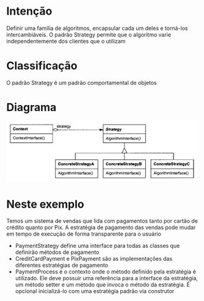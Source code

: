 # Intenção

Definir uma família de algoritmos, encapsular cada um deles e torná-los intercambiáveis.
O padrão Strategy permite que o algoritmo varie independentemente dos clientes que o utilizam

# Classificação

O padrão Strategy é um padrão comportamental de objetos

# Diagrama

![img.png](diagrama.png)

# Neste exemplo

Temos um sistema de vendas que lida com pagamentos tanto por cartão de crédito quanto por Pix.
A estratégia de pagamento das vendas pode mudar em tempo de execução de forma transparente para
o usuário

- PaymentStrategy define uma interface para todas as classes que definirão métodos de pagamento
- CreditCardPayment e PixPayment são as implementações das diferentes estratégias de pagamento
- PaymentProcess é o contexto onde o método definido pela estratégia é utilizado. Ele deve possuir
  uma referência para a interface da estratégia, um método setter e um método que invoca o método da
  estratégia. É opcional inicializá-lo com uma estratégia padrão via construtor